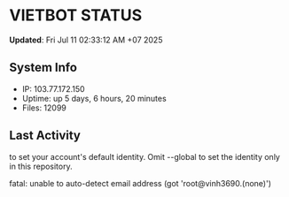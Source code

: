 # VIETBOT STATUS
**Updated**: Fri Jul 11 02:33:12 AM +07 2025

## System Info
- IP: 103.77.172.150
- Uptime: up 5 days, 6 hours, 20 minutes
- Files: 12099

## Last Activity

to set your account's default identity.
Omit --global to set the identity only in this repository.

fatal: unable to auto-detect email address (got 'root@vinh3690.(none)')
